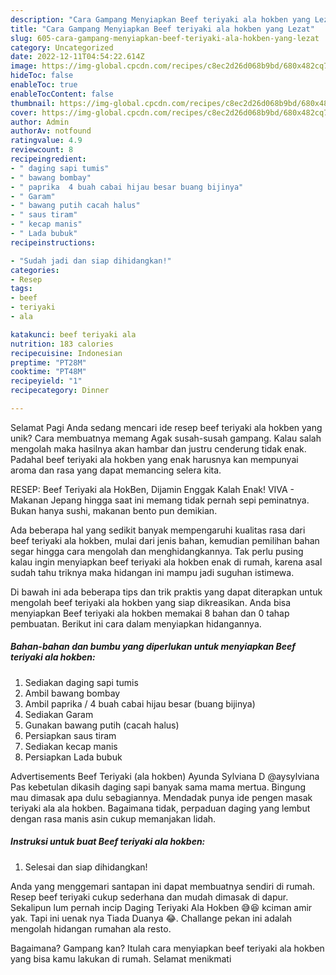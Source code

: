 ```yaml
---
description: "Cara Gampang Menyiapkan Beef teriyaki ala hokben yang Lezat"
title: "Cara Gampang Menyiapkan Beef teriyaki ala hokben yang Lezat"
slug: 605-cara-gampang-menyiapkan-beef-teriyaki-ala-hokben-yang-lezat
category: Uncategorized
date: 2022-12-11T04:54:22.614Z
image: https://img-global.cpcdn.com/recipes/c8ec2d26d068b9bd/680x482cq70/beef-teriyaki-ala-hokben-foto-resep-utama.jpg
hideToc: false
enableToc: true
enableTocContent: false
thumbnail: https://img-global.cpcdn.com/recipes/c8ec2d26d068b9bd/680x482cq70/beef-teriyaki-ala-hokben-foto-resep-utama.jpg
cover: https://img-global.cpcdn.com/recipes/c8ec2d26d068b9bd/680x482cq70/beef-teriyaki-ala-hokben-foto-resep-utama.jpg
author: Admin
authorAv: notfound
ratingvalue: 4.9
reviewcount: 8
recipeingredient:
- " daging sapi tumis"
- " bawang bombay"
- " paprika  4 buah cabai hijau besar buang bijinya"
- " Garam"
- " bawang putih cacah halus"
- " saus tiram"
- " kecap manis"
- " Lada bubuk"
recipeinstructions:

- "Sudah jadi dan siap dihidangkan!"
categories:
- Resep
tags:
- beef
- teriyaki
- ala

katakunci: beef teriyaki ala 
nutrition: 183 calories
recipecuisine: Indonesian
preptime: "PT28M"
cooktime: "PT48M"
recipeyield: "1"
recipecategory: Dinner

---
```



Selamat Pagi Anda sedang mencari ide resep beef teriyaki ala hokben yang unik? Cara membuatnya memang Agak susah-susah gampang. Kalau salah mengolah maka hasilnya akan hambar dan justru cenderung tidak enak. Padahal beef teriyaki ala hokben yang enak harusnya kan mempunyai aroma dan rasa yang dapat memancing selera kita.


RESEP: Beef Teriyaki ala HokBen, Dijamin Enggak Kalah Enak! VIVA - Makanan Jepang hingga saat ini memang tidak pernah sepi peminatnya. Bukan hanya sushi, makanan bento pun demikian.

Ada beberapa hal yang sedikit banyak mempengaruhi kualitas rasa dari beef teriyaki ala hokben, mulai dari jenis bahan, kemudian pemilihan bahan segar hingga cara mengolah dan menghidangkannya. Tak perlu pusing kalau ingin menyiapkan beef teriyaki ala hokben enak di rumah, karena asal sudah tahu triknya maka hidangan ini mampu jadi suguhan istimewa.


Di bawah ini ada beberapa tips dan trik praktis yang dapat diterapkan untuk mengolah beef teriyaki ala hokben yang siap dikreasikan. Anda bisa menyiapkan Beef teriyaki ala hokben memakai 8 bahan dan 0 tahap pembuatan. Berikut ini cara dalam menyiapkan hidangannya.

<!--inarticleads1-->

##### Bahan-bahan dan bumbu yang diperlukan untuk menyiapkan Beef teriyaki ala hokben:

1. Sediakan  daging sapi tumis
1. Ambil  bawang bombay
1. Ambil  paprika / 4 buah cabai hijau besar (buang bijinya)
1. Sediakan  Garam
1. Gunakan  bawang putih (cacah halus)
1. Persiapkan  saus tiram
1. Sediakan  kecap manis
1. Persiapkan  Lada bubuk


Advertisements Beef Teriyaki (ala hokben) Ayunda Sylviana D @aysylviana Pas kebetulan dikasih daging sapi banyak sama mama mertua. Bingung mau dimasak apa dulu sebagiannya. Mendadak punya ide pengen masak teriyaki ala ala hokben. Bagaimana tidak, perpaduan daging yang lembut dengan rasa manis asin cukup memanjakan lidah. 

<!--inarticleads2-->

##### Instruksi untuk buat Beef teriyaki ala hokben:


1. Selesai dan siap dihidangkan!

Anda yang menggemari santapan ini dapat membuatnya sendiri di rumah. Resep beef teriyaki cukup sederhana dan mudah dimasak di dapur. Sekalipun lum pernah incip Daging Teriyaki Ala Hokben 😅😆 kciman amir yak. Tapi ini uenak nya Tiada Duanya 😂. Challange pekan ini adalah mengolah hidangan rumahan ala resto. 

Bagaimana? Gampang kan? Itulah cara menyiapkan beef teriyaki ala hokben yang bisa kamu lakukan di rumah. Selamat menikmati
